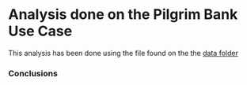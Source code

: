 # Analysis done on the Pilgrim Bank Use Case

This analysis has been done using the file found on the the [data folder](../data/pilgrim.csv)

### Conclusions

